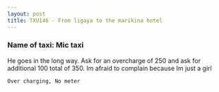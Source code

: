 ```yaml
---
layout: post
title: TXU146 - From ligaya to the marikina hotel
---
```


### Name of taxi: Mic taxi

He goes in the long way. Ask for an overcharge of 250 and ask for additional 100 total of 350. Im afraid to complain because Im just a girl

```Over charging, No meter```
